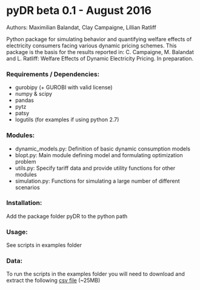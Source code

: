 # pyDR beta 0.1 - August 2016
Authors: Maximilian Balandat, Clay Campaigne, Lillian Ratliff

Python package for simulating behavior and quantifying welfare effects of electricity consumers facing various dynamic pricing schemes.
This package is the basis for the results reported in:
C. Campaigne, M. Balandat and L. Ratliff: Welfare Effects of Dynamic Electricity Pricing. In preparation.

### Requirements / Dependencies: 
* gurobipy (+ GUROBI with valid license)
* numpy & scipy
* pandas
* pytz
* patsy
* logutils (for examples if using python 2.7)

### Modules:
* dynamic_models.py: Definition of basic dynamic consumption models
* blopt.py: Main module defining model and formulating optimization problem
* utils.py: Specify tariff data and provide utility functions for other modules
* simulation.py: Functions for simulating a large number of different scenarios

### Installation:
Add the package folder pyDR to the python path 

### Usage:
See scripts in examples folder

### Data:
To run the scripts in the examples folder you will need to download and extract the following [csv file](https://www.ocf.berkeley.edu/~balandat/pyDR_data.zip) (~25MB)
